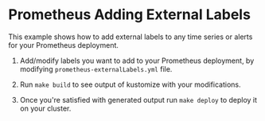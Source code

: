 # Prometheus Adding External Labels

This example shows how to add external labels to any time series or alerts for your Prometheus deployment.

1. Add/modify labels you want to add to your Prometheus deployment, by modifying `prometheus-externalLabels.yml` file. 

2. Run `make build` to see output of kustomize with your modifications.

3. Once you're satisfied with generated output run `make deploy` to deploy it on your cluster.
